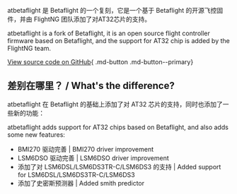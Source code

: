 atbetaflight 是 Betaflight 的一个复刻，它是一个基于 Betaflight 的开源飞控固件，并由 FlightNG 团队添加了对AT32芯片的支持。

atbetaflight is a fork of Betaflight, it is an open source flight controller firmware based on Betaflight, and the support for AT32 chip is added by the FlightNG team.

[View source code on GitHub](https://github.com/flightng/atbetaflight){ .md-button .md-button--primary}

## 差别在哪里？ / What's the difference?

atbetaflight 在 Betaflight 的基础上添加了对 AT32 芯片的支持，同时也添加了一些新的功能：

atbetaflight adds support for AT32 chips based on Betaflight, and also adds some new features:

- BMI270 驱动完善 | BMI270 driver improvement
- LSM6DSO 驱动完善 | LSM6DSO driver improvement
- 添加了对 LSM6DSL/LSM6DS3TR-C/LSM6DS3 的支持 | Added support for LSM6DSL/LSM6DS3TR-C/LSM6DS3
- 添加了史密斯预测器 | Added smith predictor

